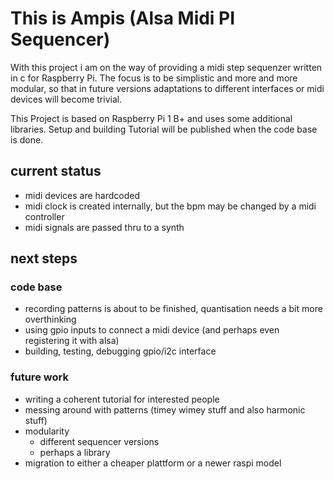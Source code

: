 # This is Ampis (Alsa Midi PI Sequencer)

With this project i am on the way of providing a midi step sequenzer written in c for Raspberry Pi.
The focus is to be simplistic and more and more modular, so that in future versions adaptations to different interfaces or midi devices will become trivial.

This Project is based on Raspberry Pi 1 B+ and uses some additional libraries.
Setup and building Tutorial will be published when the code base is done.

## current status

* midi devices are hardcoded
* midi clock is created internally, but the bpm may be changed by a midi controller
* midi signals are passed thru to a synth

## next steps

### code base
* recording patterns is about to be finished, quantisation needs a bit more overthinking
* using gpio inputs to connect a midi device (and perhaps even registering it with alsa)
* building, testing, debugging gpio/i2c interface

### future work
* writing a coherent tutorial for interested people
* messing around with patterns (timey wimey stuff and also harmonic stuff)
* modularity
  * different sequencer versions
  * perhaps a library
* migration to either a cheaper plattform or a newer raspi model
